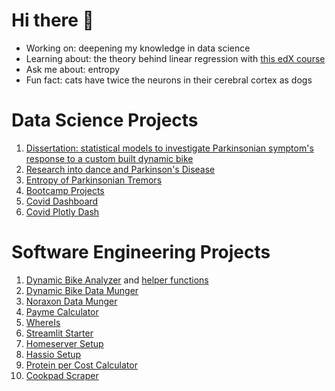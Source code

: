 # Hi there 👋

- Working on: deepening my knowledge in data science
- Learning about: the theory behind linear regression with [this edX course](https://learning.edx.org/course/course-v1:HarvardX+PH125.7x+1T2021/home)
- Ask me about: entropy
- Fun fact: cats have twice the neurons in their cerebral cortex as dogs

# Data Science Projects

1. [Dissertation: statistical models to investigate Parkinsonian symptom's response to a custom built dynamic bike](https://github.com/pomkos/dissert)
2. [Research into dance and Parkinson's Disease](https://github.com/pomkos/dance_flow)
3. [Entropy of Parkinsonian Tremors](https://github.com/pomkos/entropy_tremor)
4. [Bootcamp Projects](https://github.com/pomkos/Finished-Projects)
5. [Covid Dashboard](https://github.com/pomkos/covid_dash)
6. [Covid Plotly Dash](https://github.com/pomkos/covid_w_plotlydash)

# Software Engineering Projects
1. [Dynamic Bike Analyzer](https://github.com/pomkos/dynamic_biking) and [helper functions](https://github.com/pomkos/dynbike_helper_functions)
2. [Dynamic Bike Data Munger](https://github.com/pomkos/biking)
3. [Noraxon Data Munger](https://github.com/pomkos/dancing)
4. [Payme Calculator](https://github.com/pomkos/payme)
5. [WhereIs](https://github.com/pomkos/whereis)
6. [Streamlit Starter](https://github.com/pomkos/streamlit_starter)
7. [Homeserver Setup](https://github.com/pomkos/homeserver)
8. [Hassio Setup](https://github.com/pomkos/hassio_config)
9. [Protein per Cost Calculator](https://github.com/pomkos/brotein)
10. [Cookpad Scraper](https://github.com/pomkos/cookpad_scrape)
